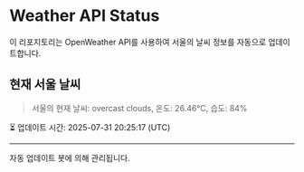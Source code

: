 
# Weather API Status

이 리포지토리는 OpenWeather API를 사용하여 서울의 날씨 정보를 자동으로 업데이트합니다.

## 현재 서울 날씨
> 서울의 현재 날씨: overcast clouds, 온도: 26.46°C, 습도: 84%

⏳ 업데이트 시간: 2025-07-31 20:25:17 (UTC)

---
자동 업데이트 봇에 의해 관리됩니다.
